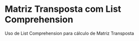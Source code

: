 # Matriz Transposta com List Comprehension
Uso de List Comprehension para cálculo de Matriz Transposta

